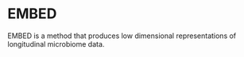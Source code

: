 # EMBED
EMBED is a method that produces low dimensional representations of longitudinal microbiome data.
